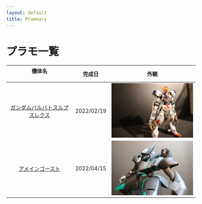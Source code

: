 ```yaml
---
layout: default
title: Prammary
---
```


# プラモ一覧

|  機体名 &nbsp;&nbsp;&nbsp;&nbsp;&nbsp;&nbsp;&nbsp;&nbsp;&nbsp;&nbsp;&nbsp;&nbsp;&nbsp;&nbsp;&nbsp;&nbsp;&nbsp;&nbsp;&nbsp;&nbsp;&nbsp;&nbsp;&nbsp;&nbsp;&nbsp;&nbsp;&nbsp;&nbsp;&nbsp;&nbsp;&nbsp;&nbsp;&nbsp;&nbsp;&nbsp;&nbsp;&nbsp;&nbsp;&nbsp;&nbsp;  |  完成日  |  外観  |
| :---: | :---: | :---: |
|  [ガンダムバルバトスルプスレクス](https://san-you.github.io/Prammary/plastic_models_list/gundam_barbatos_lupus_rex.html)  |  2022/02/19  |  <img src="./images/gundam_barbatos_lupus_rex/IMG_0754.JPG">  |
|  [アメインゴースト](https://san-you.github.io/Prammary/plastic_models_list/amaim_ghost.html)  |  2022/04/15  |  <img src="./images/amaim_ghost/IMG_0802.JPG">  |
